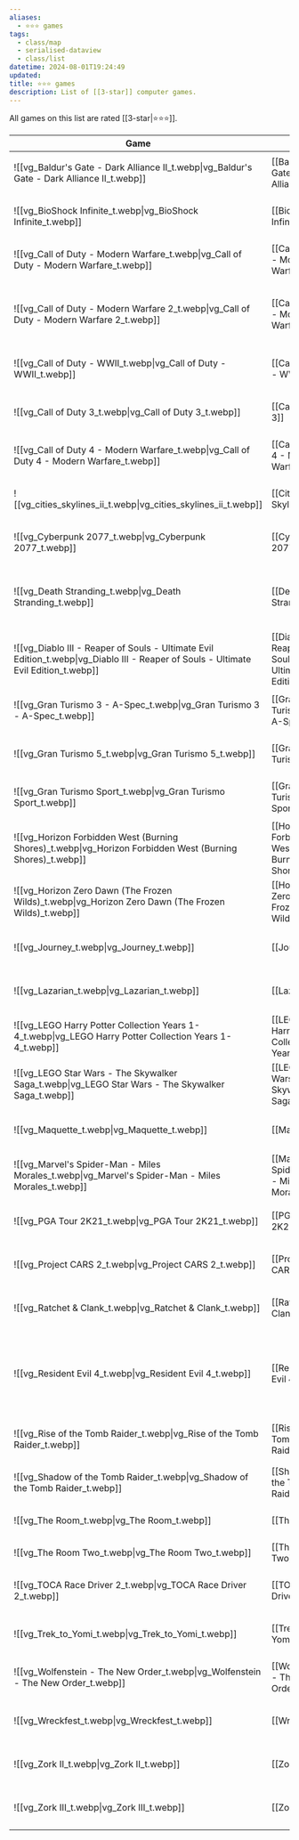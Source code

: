 ```yaml
---
aliases:
  - ⭐️⭐️⭐️ games
tags:
  - class/map
  - serialised-dataview
  - class/list
datetime: 2024-08-01T19:24:49
updated: 
title: ⭐️⭐️⭐️ games
description: List of [[3-star]] computer games.
---
```

All games on this list are rated [[3-star|⭐️⭐️⭐️]].

<!-- QueryToSerialize: table without id embed(link(thumbnail)) as Game, file.link as "", platform as Platform from #class/video-game where contains(rating, [[3-star]]) sort file.name -->
<!-- SerializedQuery: table without id embed(link(thumbnail)) as Game, file.link as "", platform as Platform from #class/video-game where contains(rating, [[3-star]]) sort file.name -->

| Game                                                                                                                                                     |                                                                                                                                | Platform                                                                                                                                                                                  |
| -------------------------------------------------------------------------------------------------------------------------------------------------------- | ------------------------------------------------------------------------------------------------------------------------------ | ----------------------------------------------------------------------------------------------------------------------------------------------------------------------------------------- |
| ![[vg_Baldur's Gate - Dark Alliance II_t.webp\|vg_Baldur's Gate - Dark Alliance II_t.webp]]                                         | [[Baldur's Gate - Dark Alliance II]]                                         | <ul><li>[[PlayStation 2]]</li></ul>                                                                                                                       |
| ![[vg_BioShock Infinite_t.webp\|vg_BioShock Infinite_t.webp]]                                                                       | [[BioShock Infinite]]                                                                       | <ul><li>[[PlayStation 3]]</li></ul>                                                                                                                       |
| ![[vg_Call of Duty - Modern Warfare_t.webp\|vg_Call of Duty - Modern Warfare_t.webp]]                                               | [[Call of Duty - Modern Warfare]]                                               | <ul><li>[[PlayStation 4]]</li></ul>                                                                                                                       |
| ![[vg_Call of Duty - Modern Warfare 2_t.webp\|vg_Call of Duty - Modern Warfare 2_t.webp]]                                           | [[Call of Duty - Modern Warfare 2]]                                           | <ul><li>[[PlayStation 3]]</li><li>[[PlayStation 4]]</li></ul>                                                             |
| ![[vg_Call of Duty - WWII_t.webp\|vg_Call of Duty - WWII_t.webp]]                                                                   | [[Call of Duty - WWII]]                                                                   | <ul><li>[[PlayStation 4]]</li></ul>                                                                                                                       |
| ![[vg_Call of Duty 3_t.webp\|vg_Call of Duty 3_t.webp]]                                                                             | [[Call of Duty 3]]                                                                             | <ul><li>[[Nintendo Wii]]</li></ul>                                                                                                                         |
| ![[vg_Call of Duty 4 - Modern Warfare_t.webp\|vg_Call of Duty 4 - Modern Warfare_t.webp]]                                           | [[Call of Duty 4 - Modern Warfare]]                                           | <ul><li>[[PlayStation 3]]</li></ul>                                                                                                                       |
| ![[vg_cities_skylines_ii_t.webp\|vg_cities_skylines_ii_t.webp]]                                                                     | [[Cities Skylines II]]                                                                     | <ul><li>[[Microsoft Windows]]</li></ul>                                                                                                                          |
| ![[vg_Cyberpunk 2077_t.webp\|vg_Cyberpunk 2077_t.webp]]                                                                             | [[Cyberpunk 2077]]                                                                             | <ul><li>[[PlayStation 5]]</li></ul>                                                                                                                       |
| ![[vg_Death Stranding_t.webp\|vg_Death Stranding_t.webp]]                                                                           | [[Death Stranding]]                                                                           | <ul><li>[[PlayStation 4]]</li><li>[[PlayStation 5]]</li></ul>                                                             |
| ![[vg_Diablo III - Reaper of Souls - Ultimate Evil Edition_t.webp\|vg_Diablo III - Reaper of Souls - Ultimate Evil Edition_t.webp]] | [[Diablo III - Reaper of Souls - Ultimate Evil Edition]] | <ul><li>[[PlayStation 4]]</li></ul>                                                                                                                       |
| ![[vg_Gran Turismo 3 - A-Spec_t.webp\|vg_Gran Turismo 3 - A-Spec_t.webp]]                                                           | [[Gran Turismo 3 - A-Spec]]                                                           | <ul><li>[[PlayStation 2]]</li></ul>                                                                                                                       |
| ![[vg_Gran Turismo 5_t.webp\|vg_Gran Turismo 5_t.webp]]                                                                             | [[Gran Turismo 5]]                                                                             | <ul><li>[[PlayStation 3]]</li></ul>                                                                                                                       |
| ![[vg_Gran Turismo Sport_t.webp\|vg_Gran Turismo Sport_t.webp]]                                                                     | [[Gran Turismo Sport]]                                                                     | <ul><li>[[PlayStation 4]]</li></ul>                                                                                                                       |
| ![[vg_Horizon Forbidden West (Burning Shores)_t.webp\|vg_Horizon Forbidden West (Burning Shores)_t.webp]]                           | [[Horizon Forbidden West - Burning Shores]]                           | <ul><li>[[PlayStation 5]]</li></ul>                                                                                                                       |
| ![[vg_Horizon Zero Dawn (The Frozen Wilds)_t.webp\|vg_Horizon Zero Dawn (The Frozen Wilds)_t.webp]]                                 | [[Horizon Zero Dawn - Frozen Wilds]]                                         | <ul><li>[[PlayStation 4]]</li></ul>                                                                                                                       |
| ![[vg_Journey_t.webp\|vg_Journey_t.webp]]                                                                                           | [[Journey]]                                                                                           | <ul><li>[[PlayStation 4]]</li></ul>                                                                                                                       |
| ![[vg_Lazarian_t.webp\|vg_Lazarian_t.webp]]                                                                                         | [[Lazarian]]                                                                                         | <ul><li>[[Commodore 64]]</li></ul>                                                                                                                         |
| ![[vg_LEGO Harry Potter Collection Years 1-4_t.webp\|vg_LEGO Harry Potter Collection Years 1-4_t.webp]]                             | [[LEGO Harry Potter Collection Years 1-4]]                             | <ul><li>[[PlayStation 4]]</li></ul>                                                                                                                       |
| ![[vg_LEGO Star Wars - The Skywalker Saga_t.webp\|vg_LEGO Star Wars - The Skywalker Saga_t.webp]]                                   | [[LEGO Star Wars - The Skywalker Saga]]                                   | <ul><li>[[PlayStation 5]]</li></ul>                                                                                                                       |
| ![[vg_Maquette_t.webp\|vg_Maquette_t.webp]]                                                                                         | [[Maquette]]                                                                                         | <ul><li>[[PlayStation 5]]</li></ul>                                                                                                                       |
| ![[vg_Marvel's Spider-Man - Miles Morales_t.webp\|vg_Marvel's Spider-Man - Miles Morales_t.webp]]                                   | [[Marvel's Spider-Man - Miles Morales]]                                   | <ul><li>[[PlayStation 5]]</li></ul>                                                                                                                       |
| ![[vg_PGA Tour 2K21_t.webp\|vg_PGA Tour 2K21_t.webp]]                                                                               | [[PGA Tour 2K21]]                                                                               | <ul><li>[[PlayStation 4]]</li></ul>                                                                                                                       |
| ![[vg_Project CARS 2_t.webp\|vg_Project CARS 2_t.webp]]                                                                             | [[Project CARS 2]]                                                                             | <ul><li>[[PlayStation 4]]</li></ul>                                                                                                                       |
| ![[vg_Ratchet & Clank_t.webp\|vg_Ratchet & Clank_t.webp]]                                                                           | [[Ratchet & Clank]]                                                                           | <ul><li>[[PlayStation 4]]</li></ul>                                                                                                                       |
| ![[vg_Resident Evil 4_t.webp\|vg_Resident Evil 4_t.webp]]                                                                           | [[Resident Evil 4]]                                                                           | <ul><li>[[Nintendo Wii]]</li><li>[[PlayStation 5]]</li><li>[[PlayStation VR2]]</li></ul> |
| ![[vg_Rise of the Tomb Raider_t.webp\|vg_Rise of the Tomb Raider_t.webp]]                                                           | [[Rise of the Tomb Raider]]                                                           | <ul><li>[[PlayStation 4]]</li></ul>                                                                                                                       |
| ![[vg_Shadow of the Tomb Raider_t.webp\|vg_Shadow of the Tomb Raider_t.webp]]                                                       | [[Shadow of the Tomb Raider]]                                                       | <ul><li>[[PlayStation 4]]</li></ul>                                                                                                                       |
| ![[vg_The Room_t.webp\|vg_The Room_t.webp]]                                                                                         | [[The Room]]                                                                                         | <ul><li>[[iOS]]</li></ul>                                                                                                                                                           |
| ![[vg_The Room Two_t.webp\|vg_The Room Two_t.webp]]                                                                                 | [[The Room Two]]                                                                                 | <ul><li>[[iOS]]</li></ul>                                                                                                                                                           |
| ![[vg_TOCA Race Driver 2_t.webp\|vg_TOCA Race Driver 2_t.webp]]                                                                     | [[TOCA Race Driver 2]]                                                                     | <ul><li>[[PlayStation 2]]</li></ul>                                                                                                                       |
| ![[vg_Trek_to_Yomi_t.webp\|vg_Trek_to_Yomi_t.webp]]                                                                                 | [[Trek to Yomi]]                                                                                 | <ul><li>[[PlayStation 5]]</li></ul>                                                                                                                       |
| ![[vg_Wolfenstein - The New Order_t.webp\|vg_Wolfenstein - The New Order_t.webp]]                                                   | [[Wolfenstein - The New Order]]                                                   | <ul><li>[[PlayStation 4]]</li></ul>                                                                                                                       |
| ![[vg_Wreckfest_t.webp\|vg_Wreckfest_t.webp]]                                                                                       | [[Wreckfest]]                                                                                       | <ul><li>[[PlayStation 5]]</li></ul>                                                                                                                       |
| ![[vg_Zork II_t.webp\|vg_Zork II_t.webp]]                                                                                           | [[Zork II]]                                                                                           | <ul><li>[[Commodore 64]]</li></ul>                                                                                                                         |
| ![[vg_Zork III_t.webp\|vg_Zork III_t.webp]]                                                                                         | [[Zork III]]                                                                                         | <ul><li>[[Commodore 64]]</li></ul>                                                                                                                         |
<!-- SerializedQuery END -->

